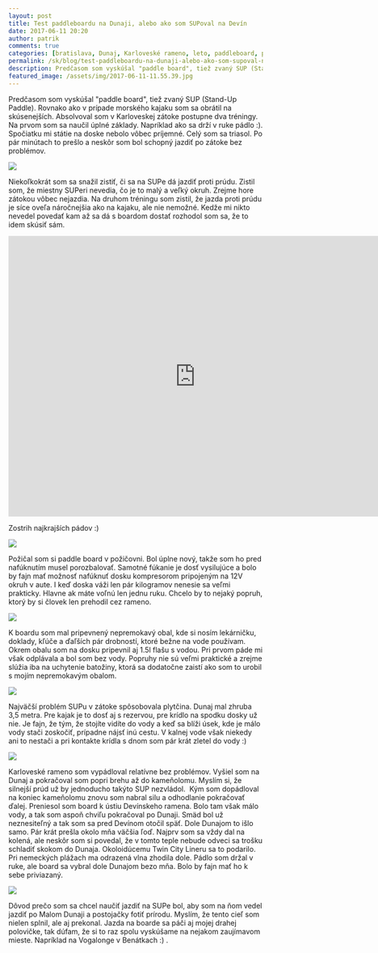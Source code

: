 ```yaml
---
layout: post
title: Test paddleboardu na Dunaji, alebo ako som SUPoval na Devín
date: 2017-06-11 20:20
author: patrik
comments: true
categories: [bratislava, Dunaj, Karloveské rameno, leto, paddleboard, pádlovenie, príroda, rieka, Slovenčina, SUP, SUP, voda]
permalink: /sk/blog/test-paddleboardu-na-dunaji-alebo-ako-som-supoval-na-devin/
description: Predčasom som vyskúšal "paddle board", tiež zvaný SUP (Stand-Up Paddle). Rovnako ako v prípade morského kajaku som sa obrátil na skúsenejších. Absolvoval som v Karloveskej zátoke postupne dva tréningy. Na prvom som sa naučil úplné základy. Napríklad ako sa drží v ruke pádlo :).
featured_image: /assets/img/2017-06-11-11.55.39.jpg
---
```

Predčasom som vyskúšal "paddle board", tiež zvaný SUP (Stand-Up Paddle). Rovnako ako v prípade morského kajaku som sa obrátil na skúsenejších. Absolvoval som v Karloveskej zátoke postupne dva tréningy. Na prvom som sa naučil úplné základy. Napríklad ako sa drží v ruke pádlo :). Spočiatku mi státie na doske nebolo vôbec príjemné. Celý som sa triasol. Po pár minútach to prešlo a neskôr som bol schopný jazdiť po zátoke bez problémov.

![](/assets/img/2017-06-11-11.55.39.jpg)

Niekoľkokrát som sa snažil zistiť, či sa na SUPe dá jazdiť proti prúdu. Zistil som, že miestny SUPeri nevedia, čo je to malý a veľký okruh. Zrejme hore zátokou vôbec nejazdia. Na druhom tréningu som zistil, že jazda proti prúdu je síce oveľa náročnejšia ako na kajaku, ale nie nemožné. Kedže mi nikto nevedel povedať kam až sa dá s boardom dostať rozhodol som sa, že to idem skúsiť sám.

<iframe src="https://www.youtube.com/embed/5NRqfFtE1sU" width="740" height="555" frameborder="0" allowfullscreen="allowfullscreen"></iframe>

Zostrih najkrajších pádov :)

![](/assets/img/G0021302.jpg)

Požičal som si paddle board v požičovni. Bol úplne nový, takže som ho pred nafúknutím musel porozbalovať. Samotné fúkanie je dosť vysilujúce a bolo by fajn mať možnosť nafúknuť dosku kompresorom pripojeným na 12V okruh v aute. I keď doska váži len pár kilogramov nenesie sa veľmi prakticky. Hlavne ak máte voľnú len jednu ruku. Chcelo by to nejaký popruh, ktorý by si človek len prehodil cez rameno.

![](/assets/img/G0021309.jpg)

K boardu som mal pripevnený nepremokavý obal, kde si nosím lekárničku, doklady, kľúče a ďaľších pár drobností, ktoré bežne na vode používam. Okrem obalu som na dosku pripevnil aj 1.5l flašu s vodou. Pri prvom páde mi však odplávala a bol som bez vody. Popruhy nie sú veľmi praktické a zrejme slúžia iba na uchytenie batožiny, ktorá sa dodatočne zaistí ako som to urobil s mojím nepremokavým obalom.

![](/assets/img/IMG_20170611_141739.jpg)

Najväčší problém SUPu v zátoke spôsobovala plytčina. Dunaj mal zhruba 3,5 metra. Pre kajak je to dosť aj s rezervou, pre krídlo na spodku dosky už nie. Je fajn, že tým, že stojíte vidíte do vody a keď sa blíži úsek, kde je málo vody stači zoskočiť, prípadne nájsť inú cestu. V kalnej vode však niekedy ani to nestači a pri kontakte krídla s dnom som pár krát zletel do vody :)

![](/assets/img/IMG_20170611_142123.jpg)

Karloveské rameno som vypádloval relatívne bez problémov. Vyšiel som na Dunaj a pokračoval som popri brehu až do kameňolomu. Myslím si, že silnejší prúd už by jednoducho takýto SUP nezvládol.  Kým som dopádloval na koniec kameňolomu znovu som nabral silu a odhodlanie pokračovať ďalej. Preniesol som board k ústiu Devínskeho ramena. Bolo tam však málo vody, a tak som aspoň chviľu pokračoval po Dunaji. Smäd bol už neznesiteľný a tak som sa pred Devínom otočil späť. Dole Dunajom to išlo samo. Pár krát prešla okolo mňa väčšia ľoď. Najprv som sa vždy dal na kolená, ale neskôr som si povedal, že v tomto teple nebude odveci sa trošku schladiť skokom do Dunaja. Okoloidúcemu Twin City Lineru sa to podarilo. Pri nemeckých plážach ma odrazená vlna zhodila dole. Pádlo som držal v ruke, ale board sa vybral dole Dunajom bezo mňa. Bolo by fajn mať ho k sebe priviazaný.

![](/assets/img/IMG_20170611_150100.jpg)

Dôvod prečo som sa chcel naučiť jazdiť na SUPe bol, aby som na ňom vedel jazdiť po Malom Dunaji a postojačky fotiť prírodu. Myslím, že tento cieľ som nielen splnil, ale aj prekonal. Jazda na boarde sa páči aj mojej drahej polovičke, tak dúfam, že si to raz spolu vyskúšame na nejakom zaujímavom mieste. Napríklad na Vogalonge v Benátkach :) .